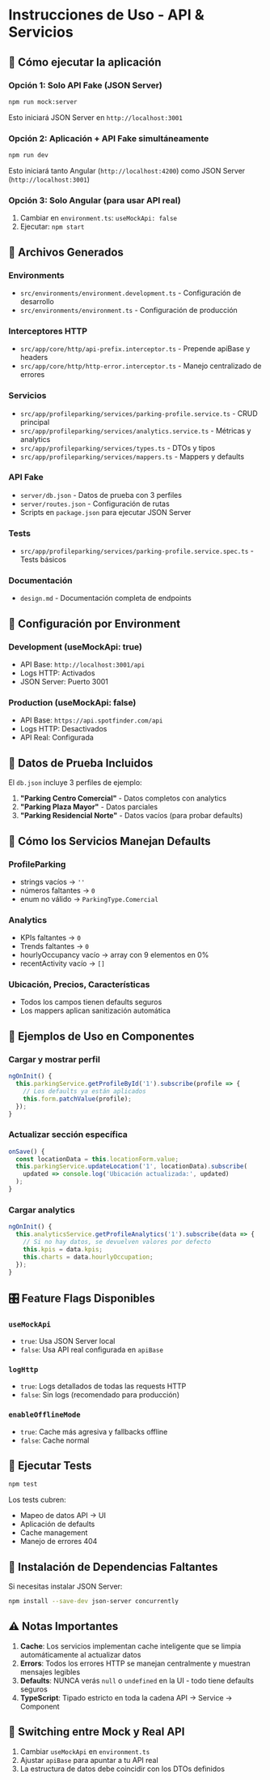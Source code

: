 # Instrucciones de Uso - API & Servicios

## 🚀 Cómo ejecutar la aplicación

### Opción 1: Solo API Fake (JSON Server)
```bash
npm run mock:server
```
Esto iniciará JSON Server en `http://localhost:3001`

### Opción 2: Aplicación + API Fake simultáneamente
```bash
npm run dev
```
Esto iniciará tanto Angular (`http://localhost:4200`) como JSON Server (`http://localhost:3001`)

### Opción 3: Solo Angular (para usar API real)
1. Cambiar en `environment.ts`: `useMockApi: false`
2. Ejecutar: `npm start`

## 📁 Archivos Generados

### Environments
- `src/environments/environment.development.ts` - Configuración de desarrollo
- `src/environments/environment.ts` - Configuración de producción

### Interceptores HTTP
- `src/app/core/http/api-prefix.interceptor.ts` - Prepende apiBase y headers
- `src/app/core/http/http-error.interceptor.ts` - Manejo centralizado de errores

### Servicios
- `src/app/profileparking/services/parking-profile.service.ts` - CRUD principal
- `src/app/profileparking/services/analytics.service.ts` - Métricas y analytics
- `src/app/profileparking/services/types.ts` - DTOs y tipos
- `src/app/profileparking/services/mappers.ts` - Mappers y defaults

### API Fake
- `server/db.json` - Datos de prueba con 3 perfiles
- `server/routes.json` - Configuración de rutas
- Scripts en `package.json` para ejecutar JSON Server

### Tests
- `src/app/profileparking/services/parking-profile.service.spec.ts` - Tests básicos

### Documentación
- `design.md` - Documentación completa de endpoints

## 🔧 Configuración por Environment

### Development (useMockApi: true)
- API Base: `http://localhost:3001/api`
- Logs HTTP: Activados
- JSON Server: Puerto 3001

### Production (useMockApi: false)
- API Base: `https://api.spotfinder.com/api`
- Logs HTTP: Desactivados
- API Real: Configurada

## 💾 Datos de Prueba Incluidos

El `db.json` incluye 3 perfiles de ejemplo:

1. **"Parking Centro Comercial"** - Datos completos con analytics
2. **"Parking Plaza Mayor"** - Datos parciales
3. **"Parking Residencial Norte"** - Datos vacíos (para probar defaults)

## 🔄 Cómo los Servicios Manejan Defaults

### ProfileParking
- strings vacíos → `''`
- números faltantes → `0`
- enum no válido → `ParkingType.Comercial`

### Analytics
- KPIs faltantes → `0`
- Trends faltantes → `0`
- hourlyOccupancy vacío → array con 9 elementos en 0%
- recentActivity vacío → `[]`

### Ubicación, Precios, Características
- Todos los campos tienen defaults seguros
- Los mappers aplican sanitización automática

## 📝 Ejemplos de Uso en Componentes

### Cargar y mostrar perfil
```typescript
ngOnInit() {
  this.parkingService.getProfileById('1').subscribe(profile => {
    // Los defaults ya están aplicados
    this.form.patchValue(profile);
  });
}
```

### Actualizar sección específica
```typescript
onSave() {
  const locationData = this.locationForm.value;
  this.parkingService.updateLocation('1', locationData).subscribe(
    updated => console.log('Ubicación actualizada:', updated)
  );
}
```

### Cargar analytics
```typescript
ngOnInit() {
  this.analyticsService.getProfileAnalytics('1').subscribe(data => {
    // Si no hay datos, se devuelven valores por defecto
    this.kpis = data.kpis;
    this.charts = data.hourlyOccupation;
  });
}
```

## 🎛️ Feature Flags Disponibles

### `useMockApi`
- `true`: Usa JSON Server local
- `false`: Usa API real configurada en `apiBase`

### `logHttp`
- `true`: Logs detallados de todas las requests HTTP
- `false`: Sin logs (recomendado para producción)

### `enableOfflineMode`
- `true`: Cache más agresiva y fallbacks offline
- `false`: Cache normal

## 🧪 Ejecutar Tests

```bash
npm test
```

Los tests cubren:
- Mapeo de datos API → UI
- Aplicación de defaults
- Cache management
- Manejo de errores 404

## 🔧 Instalación de Dependencias Faltantes

Si necesitas instalar JSON Server:
```bash
npm install --save-dev json-server concurrently
```

## ⚠️ Notas Importantes

1. **Cache**: Los servicios implementan cache inteligente que se limpia automáticamente al actualizar datos
2. **Errors**: Todos los errores HTTP se manejan centralmente y muestran mensajes legibles
3. **Defaults**: NUNCA verás `null` o `undefined` en la UI - todo tiene defaults seguros
4. **TypeScript**: Tipado estricto en toda la cadena API → Service → Component

## 🔄 Switching entre Mock y Real API

1. Cambiar `useMockApi` en `environment.ts`
2. Ajustar `apiBase` para apuntar a tu API real
3. La estructura de datos debe coincidir con los DTOs definidos
